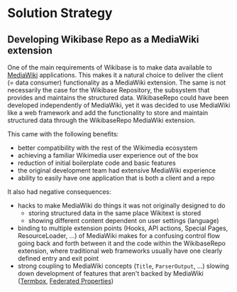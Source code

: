 # Solution Strategy

## Developing Wikibase Repo as a MediaWiki extension

One of the main requirements of Wikibase is to make data available to [MediaWiki](../overview/12-Glossary.md#mediawiki) applications. This makes it a natural choice to deliver the client (= data consumer) functionality as a MediaWiki extension. The same is not necessarily the case for the Wikibase Repository, the subsystem that provides and maintains the structured data. WikibaseRepo could have been developed independently of MediaWiki, yet it was decided to use MediaWiki like a web framework and add the functionality to store and maintain structured data through the WikibaseRepo MediaWiki extension.

This came with the following benefits:

- better compatibility with the rest of the Wikimedia ecosystem
- achieving a familiar Wikimedia user experience out of the box
- reduction of initial boilerplate code and basic features
- the original development team had extensive MediaWiki experience
- ability to easily have one application that is both a client and a repo

It also had negative consequences:

- hacks to make MediaWiki do things it was not originally designed to do
  - storing structured data in the same place Wikitext is stored
  - showing different content dependent on user settings (language)
- binding to multiple extension points (Hooks, API actions, Special Pages, ResourceLoader, ...) of MediaWiki makes for a confusing control flow going back and forth between it and the code within the WikibaseRepo extension, where traditional web frameworks usually have one clearly defined entry and exit point
- strong coupling to MediaWiki concepts (`Title`, `ParserOutput`, ...) slowing down development of features that aren't backed by MediaWiki ([Termbox](../overview/12-Glossary.md#termbox), [Federated Properties](../overview/12-Glossary.md#federated-properties))
